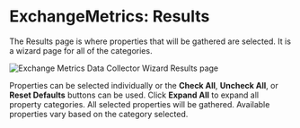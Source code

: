 # ExchangeMetrics: Results

The Results page is where properties that will be gathered are selected. It is a wizard page for all of the categories.

![Exchange Metrics Data Collector Wizard Results page](/img/product_docs/accessanalyzer/accessanalyzer/enterpriseauditor/admin/datacollector/adinventory/results.png)

Properties can be selected individually or the __Check All__, __Uncheck All__, or __Reset Defaults__ buttons can be used. Click __Expand All__ to expand all property categories. All selected properties will be gathered. Available properties vary based on the category selected.
